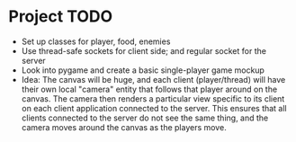 # Project TODO
* Set up classes for player, food, enemies
* Use thread-safe sockets for client side; and regular socket for the server
* Look into pygame and create a basic single-player game mockup
* Idea: The canvas will be huge, and each client (player/thread) will have their own local "camera" entity that follows that player around on the canvas. The camera then renders a particular 
view specific to its client on each client application connected to the server. This ensures that 
all clients connected to the server do not see the same thing, and the camera moves around the canvas 
as the players move.